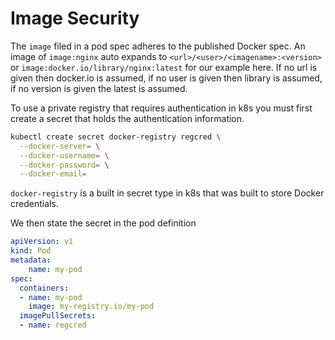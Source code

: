 # Image Security

The `image` filed in a pod spec adheres to the published Docker spec.  An image of `image:nginx` auto expands to `<url>/<user>/<imagename>:<version>` or `image:docker.io/library/nginx:latest` for our example here.  If no url is given then docker.io is assumed, if no user is given then library is assumed, if no version is given the latest is assumed.

To use a private registry that requires authentication in k8s you must first create a secret that holds the authentication information.

```bash
kubectl create secret docker-registry regcred \
  --docker-server= \
  --docker-username= \
  --docker-password= \
  --docker-email=
```
`docker-registry` is a built in secret type in k8s that was built to store Docker credentials.

We then state the secret in the pod definition

```yaml
apiVersion: v1
kind: Pod
metadata:
    name: my-pod
spec:
  containers:
  - name: my-pod
    image: my-registry.io/my-pod
  imagePullSecrets:
  - name: regcred
```